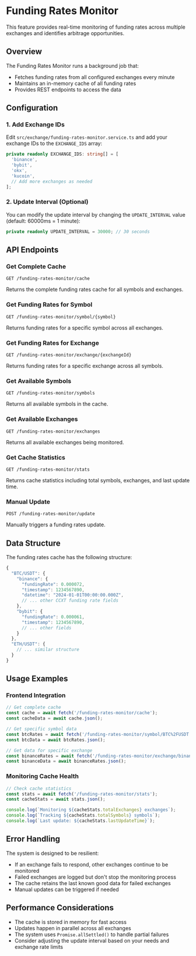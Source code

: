 # Funding Rates Monitor

This feature provides real-time monitoring of funding rates across multiple exchanges and identifies arbitrage opportunities.

## Overview

The Funding Rates Monitor runs a background job that:

- Fetches funding rates from all configured exchanges every minute
- Maintains an in-memory cache of all funding rates
- Provides REST endpoints to access the data

## Configuration

### 1. Add Exchange IDs

Edit `src/exchange/funding-rates-monitor.service.ts` and add your exchange IDs to the `EXCHANGE_IDS` array:

```typescript
private readonly EXCHANGE_IDS: string[] = [
  'binance',
  'bybit',
  'okx',
  'kucoin',
  // Add more exchanges as needed
];
```

### 2. Update Interval (Optional)

You can modify the update interval by changing the `UPDATE_INTERVAL` value (default: 60000ms = 1 minute):

```typescript
private readonly UPDATE_INTERVAL = 30000; // 30 seconds
```

## API Endpoints

### Get Complete Cache

```
GET /funding-rates-monitor/cache
```

Returns the complete funding rates cache for all symbols and exchanges.

### Get Funding Rates for Symbol

```
GET /funding-rates-monitor/symbol/{symbol}
```

Returns funding rates for a specific symbol across all exchanges.

### Get Funding Rates for Exchange

```
GET /funding-rates-monitor/exchange/{exchangeId}
```

Returns funding rates for a specific exchange across all symbols.

### Get Available Symbols

```
GET /funding-rates-monitor/symbols
```

Returns all available symbols in the cache.

### Get Available Exchanges

```
GET /funding-rates-monitor/exchanges
```

Returns all available exchanges being monitored.

### Get Cache Statistics

```
GET /funding-rates-monitor/stats
```

Returns cache statistics including total symbols, exchanges, and last update time.

### Manual Update

```
POST /funding-rates-monitor/update
```

Manually triggers a funding rates update.

## Data Structure

The funding rates cache has the following structure:

```typescript
{
  "BTC/USDT": {
    "binance": {
      "fundingRate": 0.000072,
      "timestamp": 1234567890,
      "datetime": "2024-01-01T00:00:00.000Z",
      // ... other CCXT funding rate fields
    },
    "bybit": {
      "fundingRate": 0.000061,
      "timestamp": 1234567890,
      // ... other fields
    }
  },
  "ETH/USDT": {
    // ... similar structure
  }
}
```

## Usage Examples

### Frontend Integration

```javascript
// Get complete cache
const cache = await fetch('/funding-rates-monitor/cache');
const cacheData = await cache.json();

// Get specific symbol data
const btcRates = await fetch('/funding-rates-monitor/symbol/BTC%2FUSDT');
const btcData = await btcRates.json();

// Get data for specific exchange
const binanceRates = await fetch('/funding-rates-monitor/exchange/binance');
const binanceData = await binanceRates.json();
```

### Monitoring Cache Health

```javascript
// Check cache statistics
const stats = await fetch('/funding-rates-monitor/stats');
const cacheStats = await stats.json();

console.log(`Monitoring ${cacheStats.totalExchanges} exchanges`);
console.log(`Tracking ${cacheStats.totalSymbols} symbols`);
console.log(`Last update: ${cacheStats.lastUpdateTime}`);
```

## Error Handling

The system is designed to be resilient:

- If an exchange fails to respond, other exchanges continue to be monitored
- Failed exchanges are logged but don't stop the monitoring process
- The cache retains the last known good data for failed exchanges
- Manual updates can be triggered if needed

## Performance Considerations

- The cache is stored in memory for fast access
- Updates happen in parallel across all exchanges
- The system uses `Promise.allSettled()` to handle partial failures
- Consider adjusting the update interval based on your needs and exchange rate limits
